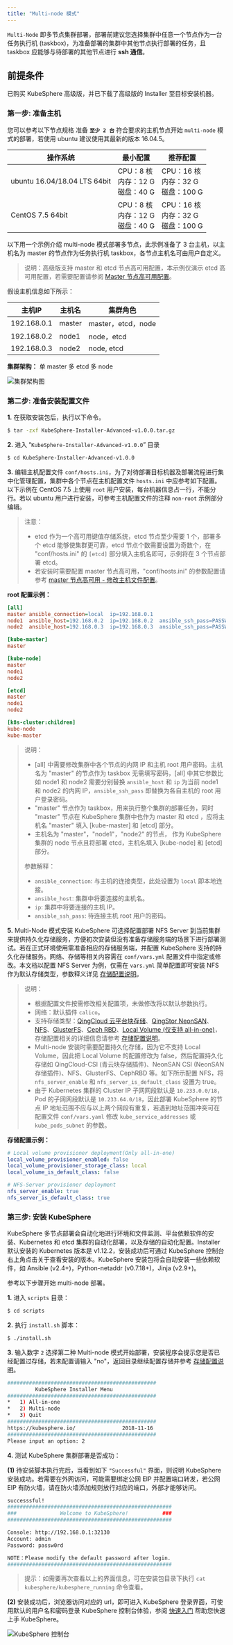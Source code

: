 ```yaml
---
title: "Multi-node 模式"
---
```


`Multi-Node` 即多节点集群部署，部署前建议您选择集群中任意一个节点作为一台任务执行机 (taskbox)，为准备部署的集群中其他节点执行部署的任务，且 taskbox 应能够与待部署的其他节点进行 **ssh 通信**。

## 前提条件

已购买 KubeSphere 高级版，并已下载了高级版的 Installer 至目标安装机器。

### 第一步: 准备主机

您可以参考以下节点规格 准备 **`至少 2 台`** 符合要求的主机节点开始 `multi-node` 模式的部署，若使用 ubuntu 建议使用其最新的版本 16.04.5。

| 操作系统 | 最小配置 | 推荐配置 |
| --- | --- | --- |
| ubuntu 16.04/18.04 LTS 64bit | CPU：8 核 <br/> 内存：12 G <br/> 磁盘：40 G | CPU：16 核 <br/> 内存：32 G <br/> 磁盘：100 G |
| CentOS 7.5 64bit | CPU：8 核 <br/> 内存：12 G <br/> 磁盘：40 G | CPU：16 核 <br/> 内存：32 G <br/> 磁盘：100 G |

以下用一个示例介绍 multi-node 模式部署多节点，此示例准备了 3 台主机，以主机名为 master 的节点作为任务执行机 taskbox，各节点主机名可由用户自定义。

> 说明：高级版支持 master 和 etcd 节点高可用配置，本示例仅演示 etcd 高可用配置，若需要配置请参阅 [Master 节点高可用配置](../master-ha)。

假设主机信息如下所示：

| 主机IP | 主机名 | 集群角色 |
| --- | --- | --- |
|192.168.0.1|master|master，etcd，node|
|192.168.0.2|node1|node，etcd|
|192.168.0.3|node2|node, etcd |

**集群架构：** 单 master 多 etcd 多 node

![集群架构图](/pic04.svg)

### 第二步: 准备安装配置文件

**1.** 在获取安装包后，执行以下命令。

```bash
$ tar -zxf KubeSphere-Installer-Advanced-v1.0.0.tar.gz
```

**2.** 进入 “`KubeSphere-Installer-Advanced-v1.0.0`” 目录

```bash
$ cd KubeSphere-Installer-Advanced-v1.0.0
```

**3.** 编辑主机配置文件 `conf/hosts.ini`，为了对待部署目标机器及部署流程进行集中化管理配置，集群中各个节点在主机配置文件 `hosts.ini` 中应参考如下配置。以下示例在 CentOS 7.5 上使用 `root` 用户安装，每台机器信息占一行，不能分行。若以 ubuntu 用户进行安装，可参考主机配置文件的注释 `non-root` 示例部分编辑。

> 注意：
> - etcd 作为一个高可用键值存储系统，etcd 节点至少需要 1 个，部署多个 etcd 能够使集群更可靠，etcd 节点个数需要设置为奇数个，在 "conf/hosts.ini" 的 `[etcd]` 部分填入主机名即可，示例将在 3 个节点部署 etcd。
> - 若安装时需要配置 master 节点高可用，"conf/hosts.ini" 的参数配置请参考 [master 节点高可用 - 修改主机文件配置](../master-ha/#修改主机配置文件)。

**root 配置示例：**

```ini
[all]
master ansible_connection=local  ip=192.168.0.1
node1  ansible_host=192.168.0.2  ip=192.168.0.2  ansible_ssh_pass=PASSWORD
node2  ansible_host=192.168.0.3  ip=192.168.0.3  ansible_ssh_pass=PASSWORD

[kube-master]
master

[kube-node]
master
node1
node2

[etcd]
master
node1
node2

[k8s-cluster:children]
kube-node
kube-master
```

> 说明：
>
> - [all] 中需要修改集群中各个节点的内网 IP 和主机 root 用户密码。主机名为 "master" 的节点作为 taskbox 无需填写密码，[all] 中其它参数比如 node1 和 node2 需要分别替换 `ansible_host` 和 `ip` 为当前 node1 和 node2 的内网 IP，`ansible_ssh_pass` 即替换为各自主机的 root 用户登录密码。
> -  "master" 节点作为 taskbox，用来执行整个集群的部署任务，同时 "master" 节点在 KubeSphere 集群中也作为 master 和 etcd ，应将主机名 "master" 填入 [kube-master] 和 [etcd] 部分。
> - 主机名为 "master"，"node1"，"node2" 的节点， 作为 KubeSphere 集群的 node 节点且将部署 etcd，主机名填入 [kube-node] 和 [etcd] 部分。<br>
>
> 参数解释：<br>
> - `ansible_connection`: 与主机的连接类型，此处设置为 `local` 即本地连接。
> - `ansible_host`: 集群中将要连接的主机名。
> - `ip`: 集群中将要连接的主机 IP。
> - `ansible_ssh_pass`: 待连接主机 root 用户的密码。


**5.** Multi-Node 模式安装 KubeSphere 可选择配置部署 NFS Server 到当前集群来提供持久化存储服务，方便初次安装但没有准备存储服务端的场景下进行部署测试。若在正式环境使用需准备相应的存储服务端，并配置 KubeSphere 支持的持久化存储服务。网络、存储等相关内容需在 `conf/vars.yml` 配置文件中指定或修改。本文档以配置 NFS Server 为例，仅需在 `vars.yml` 简单配置即可安装 NFS 作为默认存储类型，参数释义详见 [存储配置说明](../storage-configuration)。

> 说明：
> - 根据配置文件按需修改相关配置项，未做修改将以默认参数执行。
> - 网络：默认插件 `calico`。
> - 支持存储类型：[QingCloud 云平台块存储](https://docs.qingcloud.com/product/storage/volume/)、[QingStor NeonSAN](https://docs.qingcloud.com/product/storage/volume/super_high_performance_shared_volume/)、[NFS](https://kubernetes.io/docs/concepts/storage/volumes/#nfs)、[GlusterFS](https://www.gluster.org/)、[Ceph RBD](https://ceph.com/)、[Local Volume (仅支持 all-in-one)](https://kubernetes.io/docs/concepts/storage/volumes/#local)，存储配置相关的详细信息请参考 [存储配置说明](../storage-configuration)。
> - Multi-node 安装时需要配置持久化存储，因为它不支持 Local Volume，因此把 Local Volume 的配置修改为 false，然后配置持久化存储如 QingCloud-CSI (青云块存储插件)、NeonSAN CSI (NeonSAN 存储插件)、NFS、GlusterFS、CephRBD 等。如下所示配置 NFS，将 `nfs_server_enable` 和 `nfs_server_is_default_class` 设置为 true。
> - 由于 Kubernetes 集群的 Cluster IP 子网网段默认是 `10.233.0.0/18`，Pod 的子网网段默认是 `10.233.64.0/18`，因此部署 KubeSphere 的节点 IP 地址范围不应与以上两个网段有重复，若遇到地址范围冲突可在配置文件 `conf/vars.yaml` 修改 `kube_service_addresses` 或 `kube_pods_subnet` 的参数。

**存储配置示例：**

```yaml
# Local volume provisioner deployment(Only all-in-one)
local_volume_provisioner_enabled: false
local_volume_provisioner_storage_class: local
local_volume_is_default_class: false

# NFS-Server provisioner deployment
nfs_server_enable: true
nfs_server_is_default_class: true

```

### 第三步: 安装 KubeSphere

KubeSphere 多节点部署会自动化地进行环境和文件监测、平台依赖软件的安装、Kubernetes 和 etcd 集群的自动化部署，以及存储的自动化配置。Installer 默认安装的 Kubernetes 版本是 v1.12.2，安装成功后可通过 KubeSphere 控制台右上角点击关于查看安装的版本。KubeSphere 安装包将会自动安装一些依赖软件，如 Ansible (v2.4+)，Python-netaddr (v0.7.18+)，Jinja (v2.9+)。

参考以下步骤开始 multi-node 部署。

**1.** 进入 `scripts` 目录：

```bash
$ cd scripts
```

**2.** 执行 `install.sh` 脚本：

```bash
$ ./install.sh
```

**3.** 输入数字 `2` 选择第二种 Multi-node 模式开始部署，安装程序会提示您是否已经配置过存储，若未配置请输入 "no"，返回目录继续配置存储并参考 [存储配置说明](../storage-configuration)。

```bash
################################################
         KubeSphere Installer Menu
################################################
*   1) All-in-one
*   2) Multi-node
*   3) Quit
################################################
https://kubesphere.io/               2018-11-16
################################################
Please input an option: 2

```

**4.** 测试 KubeSphere 集群部署是否成功：

**(1)** 待安装脚本执行完后，当看到如下 `"Successful"` 界面，则说明 KubeSphere 安装成功。若需要在外网访问，可能需要绑定公网 EIP 并配置端口转发，若公网 EIP 有防火墙，请在防火墙添加规则放行对应的端口，外部才能够访问。

```bash
successsful!
#####################################################
###              Welcome to KubeSphere!           ###
#####################################################

Console: http://192.168.0.1:32130
Account: admin
Password: passw0rd

NOTE：Please modify the default password after login.
#####################################################
```

> 提示：如需要再次查看以上的界面信息，可在安装包目录下执行 `cat  kubesphere/kubesphere_running` 命令查看。

**(2)** 安装成功后，浏览器访问对应的 url，即可进入 KubeSphere 登录界面，可使用默认的用户名和密码登录 KubeSphere 控制台体验，参阅 [快速入门](../../quick-start/quick-start-guide) 帮助您快速上手 KubeSphere。

![KubeSphere 控制台](/kubesphere-console.png)